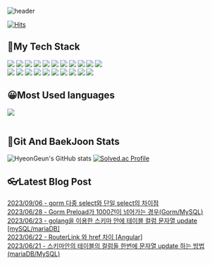 
![header](https://capsule-render.vercel.app/api?type=waving&color=gradient&height=300%&section=header&text=hyeonGeun%20Gwak&fontSize=80&animation=twinkling)

[![Hits](https://hits.seeyoufarm.com/api/count/incr/badge.svg?url=https%3A%2F%2Fgithub.com%2Frgr3287%2Fhit-counter&count_bg=%233D71C8&title_bg=%23555555&icon=sourcegraph.svg&icon_color=%23E7E7E7&title=count&edge_flat=false)](https://hits.seeyoufarm.com)

<h2>💪My Tech Stack</h2>

<img src="https://img.shields.io/badge/html5-F05138?style=flat-square&logo=HTML5&logoColor=white"/> <img src="https://img.shields.io/badge/git-151515?style=flat-square&logo=git&logoColor=white"/> <img src="https://img.shields.io/badge/Golang-0040FF?style=flat-square&logo=go&logoColor=white"/> <img src="https://img.shields.io/badge/TypeScript-5882FA?style=flat-square&logo=TypeScript&logoColor=white"/> <img src="https://img.shields.io/badge/AngularJS-FF0000?style=flat-square&logo=AngularJS&logoColor=white"/> <img src="https://img.shields.io/badge/Npm-F78181?style=flat-square&logo=npm&logoColor=white"/>
<img src="https://img.shields.io/badge/Docker-2E64FE?style=flat-square&logo=docker&logoColor=white"/> <img src="https://img.shields.io/badge/CSS3-FE2EF7?style=flat-square&logo=css3&logoColor=white"/> <img src="https://img.shields.io/badge/Postman-FF8000?style=flat-square&logo=Postman&logoColor=white"/> <img src="https://img.shields.io/badge/MariaDB-04B4AE?style=flat-square&logo=MariaDB&logoColor=white"/> <img src="https://img.shields.io/badge/JavaScript-FFFF00?style=flat-square&logo=JavaScript&logoColor=white"/>  
<img src="https://img.shields.io/badge/Github-585858?style=flat-square&logo=Github&logoColor=white"/> <img src="https://img.shields.io/badge/Oracle-FF0040?style=flat-square&logo=Sass&logoColor=white"/> <img src="https://img.shields.io/badge/Sass-FF00FF?style=flat-square&logo=Oracle&logoColor=white"/> <img src="https://img.shields.io/badge/Rxjs-F781F3?style=flat-square&logo=Rxjs&logoColor=white"/> <img src="https://img.shields.io/badge/Node.js-01DF3A?style=flat-square&logo=Node.js&logoColor=white"/> <img src="https://img.shields.io/badge/NGINX-0B614B?style=flat-square&logo=NGINX&logoColor=white"/> <img src="https://img.shields.io/badge/Intellij-1C1C1C?style=flat-square&logo=intellijidea&logoColor=white"/> <img src="https://img.shields.io/badge/Slack-6A0888?style=flat-square&logo=slack&logoColor=white"/> <img src="https://img.shields.io/badge/VScode-0040FF?style=flat-square&logo=visualstudiocode&logoColor=white"/> <img src="https://img.shields.io/badge/MacOS-000000?style=flat-square&logo=macos&logoColor=white"/>

<h2>😀Most Used languages</h2>

<img src="https://github-readme-stats.vercel.app/api/top-langs/?username=rgr3287&layout=compact"><br><br>

<h2>🌵Git And BaekJoon Stats</h2>

![HyeonGeun's GitHub stats](https://github-readme-stats.vercel.app/api?username=rgr3287&show_icons=true&theme=radical)
[![Solved.ac Profile](http://mazassumnida.wtf/api/v2/generate_badge?boj=rgr3287)](https://solved.ac/rgr3287/)

## 👓Latest Blog Post

[2023/09/06 - gorm 다중 select와 단일 select의 차이점](https://rgr3287.tistory.com/6) <br/>
[2023/06/28 - Gorm Preload가 1000건이 넘어가는 경우(Gorm/MySQL)](https://rgr3287.tistory.com/5) <br/>
[2023/06/23 - golang을 이용한 스키마 안에 테이블 컬럼 문자열 update [mySQL/mariaDB]](https://rgr3287.tistory.com/4) <br/>
[2023/06/22 - RouterLink 와 href 차이 [Angular]](https://rgr3287.tistory.com/3) <br/>
[2023/06/21 - 스키마안의 테이블의 컬럼들 한번에 문자열 update 하는 방법 (mariaDB/MySQL)](https://rgr3287.tistory.com/2) <br/>

